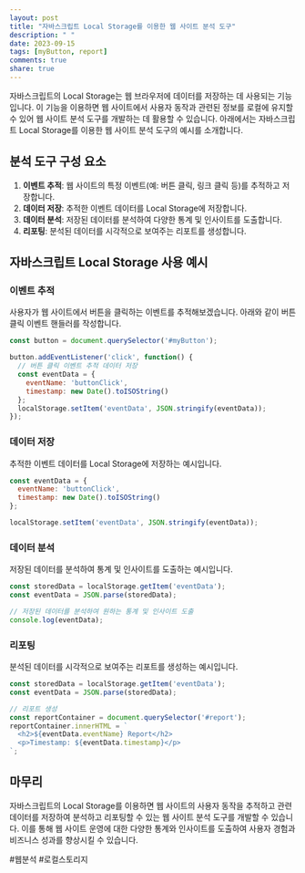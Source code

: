 ```yaml
---
layout: post
title: "자바스크립트 Local Storage를 이용한 웹 사이트 분석 도구"
description: " "
date: 2023-09-15
tags: [myButton, report]
comments: true
share: true
---
```


자바스크립트의 Local Storage는 웹 브라우저에 데이터를 저장하는 데 사용되는 기능입니다. 이 기능을 이용하면 웹 사이트에서 사용자 동작과 관련된 정보를 로컬에 유지할 수 있어 웹 사이트 분석 도구를 개발하는 데 활용할 수 있습니다. 아래에서는 자바스크립트 Local Storage를 이용한 웹 사이트 분석 도구의 예시를 소개합니다.

## 분석 도구 구성 요소

1. **이벤트 추적**: 웹 사이트의 특정 이벤트(예: 버튼 클릭, 링크 클릭 등)를 추적하고 저장합니다.
2. **데이터 저장**: 추적한 이벤트 데이터를 Local Storage에 저장합니다.
3. **데이터 분석**: 저장된 데이터를 분석하여 다양한 통계 및 인사이트를 도출합니다.
4. **리포팅**: 분석된 데이터를 시각적으로 보여주는 리포트를 생성합니다.

## 자바스크립트 Local Storage 사용 예시

### 이벤트 추적

사용자가 웹 사이트에서 버튼을 클릭하는 이벤트를 추적해보겠습니다. 아래와 같이 버튼 클릭 이벤트 핸들러를 작성합니다.

```javascript
const button = document.querySelector('#myButton');

button.addEventListener('click', function() {
  // 버튼 클릭 이벤트 추적 데이터 저장
  const eventData = {
    eventName: 'buttonClick',
    timestamp: new Date().toISOString()
  };
  localStorage.setItem('eventData', JSON.stringify(eventData));
});
```

### 데이터 저장

추적한 이벤트 데이터를 Local Storage에 저장하는 예시입니다.

```javascript
const eventData = {
  eventName: 'buttonClick',
  timestamp: new Date().toISOString()
};

localStorage.setItem('eventData', JSON.stringify(eventData));
```

### 데이터 분석

저장된 데이터를 분석하여 통계 및 인사이트를 도출하는 예시입니다.

```javascript
const storedData = localStorage.getItem('eventData');
const eventData = JSON.parse(storedData);

// 저장된 데이터를 분석하여 원하는 통계 및 인사이트 도출
console.log(eventData);
```

### 리포팅

분석된 데이터를 시각적으로 보여주는 리포트를 생성하는 예시입니다.

```javascript
const storedData = localStorage.getItem('eventData');
const eventData = JSON.parse(storedData);

// 리포트 생성
const reportContainer = document.querySelector('#report');
reportContainer.innerHTML = `
  <h2>${eventData.eventName} Report</h2>
  <p>Timestamp: ${eventData.timestamp}</p>
`;
```

## 마무리

자바스크립트의 Local Storage를 이용하면 웹 사이트의 사용자 동작을 추적하고 관련 데이터를 저장하여 분석하고 리포팅할 수 있는 웹 사이트 분석 도구를 개발할 수 있습니다. 이를 통해 웹 사이트 운영에 대한 다양한 통계와 인사이트를 도출하여 사용자 경험과 비즈니스 성과를 향상시킬 수 있습니다.

#웹분석 #로컬스토리지